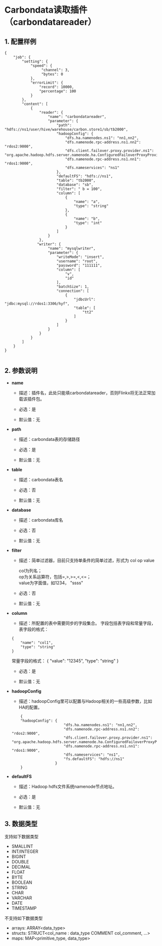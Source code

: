 # Carbondata读取插件（carbondatareader）

## 1. 配置样例

```
{
    "job": {
        "setting": {
            "speed": {
                 "channel": 3,
                 "bytes": 0
            },
            "errorLimit": {
                "record": 10000,
                "percentage": 100
            }
        },
        "content": [
            {
                "reader": {
                    "name": "carbondatareader",
                    "parameter": {
                        "path": "hdfs://ns1/user/hive/warehouse/carbon.store1/sb/tb2000",
                        "hadoopConfig": {
                            "dfs.ha.namenodes.ns1": "nn1,nn2",
                            "dfs.namenode.rpc-address.ns1.nn2": "rdos2:9000",
                            "dfs.client.failover.proxy.provider.ns1": "org.apache.hadoop.hdfs.server.namenode.ha.ConfiguredFailoverProxyProvider",
                            "dfs.namenode.rpc-address.ns1.nn1": "rdos1:9000",
                            "dfs.nameservices": "ns1"
                        },
                        "defaultFS": "hdfs://ns1",
                        "table": "tb2000",
                        "database": "sb",
                        "filter": " b = 100",
                        "column": [
                            {
                                "name": "a",
                                "type": "string"
                            },
                            {
                                "name": "b",
                                "type": "int"
                            }
                        ]
                    }
                },
               "writer": {
                    "name": "mysqlwriter",
                    "parameter": {
                        "writeMode": "insert",
                        "username": "root",
                        "password": "111111",
                        "column": [
                            "v",
                            "id"
                        ],
                        "batchSize": 1,
                        "connection": [
                            {
                                "jdbcUrl": "jdbc:mysql://rdos1:3306/hyf",
                                "table": [
                                    "tt2"
                                ]
                            }
                        ]
                    }
                }
            }
        ]
    }
}


```

## 2. 参数说明

* **name**

 	* 描述：插件名，此处只能填carbondatareader，否则Flinkx将无法正常加载该插件包。
	* 必选：是 <br />

	* 默认值：无 <br />

* **path**

	* 描述：carbondata表的存储路径

	* 必选：是 <br />

	* 默认值：无 <br />

* **table**

	* 描述：carbondata表名 <br />

	* 必选：否 <br />

	* 默认值：无 <br />

* **database**

	* 描述：carbondata库名 <br />

	* 必选：否 <br />

	* 默认值：无 <br />

* **filter**

	* 描述：简单过滤器，目前只支持单条件的简单过滤，形式为 col op value<br />

      col为列名；<br />
      op为关系运算符，包括=,>,>=,<,<=；<br />
      value为字面值，如1234， "ssss" <br />

	* 必选：否 <br />

	* 默认值：无 <br />


* **column**

	* 描述：所配置的表中需要同步的字段集合。
	字段包括表字段和常量字段，<br />
	表字段的格式：
	```
	{
		"name": "col1",
		"type": "string"
	}
	```
	
	常量字段的格式：
	{
		"value": "12345",
		"type": "string"
	}


	* 必选：是 <br />

	* 默认值：无 <br />

* **hadoopConfig**

	* 描述：hadoopConfig里可以配置与Hadoop相关的一些高级参数，比如HA的配置。<br />
	
	```
		{
		"hadoopConfig": {
                            "dfs.ha.namenodes.ns1": "nn1,nn2",
                            "dfs.namenode.rpc-address.ns1.nn2": "rdos2:9000",
                            "dfs.client.failover.proxy.provider.ns1": "org.apache.hadoop.hdfs.server.namenode.ha.ConfiguredFailoverProxyProvider",
                            "dfs.namenode.rpc-address.ns1.nn1": "rdos1:9000",
                            "dfs.nameservices": "ns1",
                            "fs.defaultFS": "hdfs://ns1"
                        }
		}
	```

* **defaultFS**

	* 描述：Hadoop hdfs文件系统namenode节点地址。 <br />

	* 必选：是 <br />

	* 默认值：无 <br />


## 3. 数据类型

支持如下数据类型

* SMALLINT
* INT/INTEGER
* BIGINT
* DOUBLE
* DECIMAL
* FLOAT
* BYTE
* BOOLEAN
* STRING
* CHAR
* VARCHAR
* DATE
* TIMESTAMP


不支持如下数据类型

* arrays: ARRAY<data_type>
* structs: STRUCT<col_name : data_type COMMENT col_comment, ...>
* maps: MAP<primitive_type, data_type>

